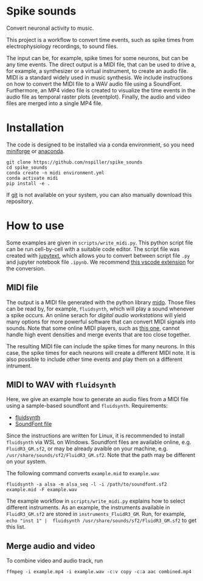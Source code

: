 # Spike sounds
Convert neuronal activity to music.

This project is a workflow to convert time events,
such as spike times from electrophysiology recordings,
to sound files.

The input can be, for example, spike times for some neurons, 
but can be any time events.
The direct output is a MIDI file, 
that can be used to drive a, for example, a synthesizer
or a virtual instrument, to create an audio file.
MIDI is a standard widely used in music synthesis.
We include instructions on how to convert the MIDI file
to a WAV audio file using a SoundFont.
Furthermore, 
an MP4 video file is created to visualize the time events in the
audio file as temporal raster plots (eventplot).
Finally,
the audio and video files are merged into a single MP4 file. 

<!-- TODO instert link to example -->

# Installation
The code is designed to be installed via a conda environment, 
so you need 
[miniforge](https://github.com/conda-forge/miniforge) or
[anaconda](https://www.anaconda.com/download).
```
git clone https://github.com/nspiller/spike_sounds
cd spike_sounds
conda create -n midi environment.yml
conda activate midi
pip install -e .
```
If [git](https://git-scm.com/) is not available on your system,
you can also manually download this repository.

# How to use
Some examples are given in `scripts/write_midi.py`.
This python script file can be run cell-by-cell with a suitable code editor.
The script file was created with 
[jupytext](https://jupytext.readthedocs.io/en/latest/),
which allows you to convert between script file `.py` and jupyter notebook file `.ipynb`. 
We recommend [this vscode extension](https://github.com/congyiwu/vscode-jupytext)
for the conversion.


## MIDI file
The output is a MIDI file generated with the python library [mido](https://mido.readthedocs.io/).
Those files can be read by, for example, `fluidsynth`,
which will play a sound whenever a spike occurs. 
An online serach for _digital audio workstations_ will yield many options for 
more powerful software that can convert MIDI signals into sounds. 
Note that some online MIDI players, such as [this one](https://signal.vercel.app/),
cannot handle high event densities and merge events that are too close together.

The resulting MIDI file can include the spike times for many neurons.
In this case, the spike times for each neurons will create a different
MIDI note.
It is also possible to include other time events and play them on a different
intrument.

## MIDI to WAV with `fluidsynth`
Here, we give an example how to generate an audio files from a MIDI file
using a sample-based soundfont and `fluidsynth`.
Requirements:
- [fluidsynth](https://www.fluidsynth.org/)
- [SoundFont file](https://member.keymusician.com/Member/FluidR3_GM/index.html)

Since the instructions are written for Linux,
it is recommended to install `fluidsynth` via WSL on Windows.
Soundfont files are available online,
e.g. `FluidR3_GM.sf2`,
or may be already avaible on your machine,
e.g. `/usr/share/sounds/sf2/FluidR3_GM.sf2`.
Note that the path may be different on your system.

The following command converts `example.mid` to `example.wav`
```
fluidsynth -a alsa -m alsa_seq -l -i /path/to/soundfont.sf2 example.mid -F example.wav
```

The example workflow in `scripts/write_midi.py` explains how to select 
different instruments.
As an example, the instruments available in `FluidR3_GM.sf2`
are stored in `instruments_FluidR3_GM`.
Run, for example, `echo "inst 1" |  fluidsynth /usr/share/sounds/sf2/FluidR3_GM.sf2`
to get this list.



## Merge audio and video


To combine video and audio track, run
```
ffmpeg -i example.mp4 -i example.wav -c:v copy -c:a aac combined.mp4
```





